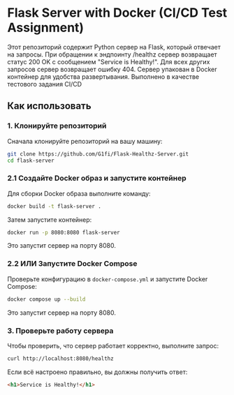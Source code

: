 # Flask Server with Docker (CI/CD Test Assignment)

Этот репозиторий содержит Python сервер на Flask, который отвечает на запросы. При обращении к эндпоинту /healthz сервер возвращает статус 200 OK с сообщением "Service is Healthy!". Для всех других запросов сервер возвращает ошибку 404. Сервер упакован в Docker контейнер для удобства развертывания. Выполнено в качестве тестового задания CI/CD

## Как использовать

### 1. Клонируйте репозиторий

Сначала клонируйте репозиторий на вашу машину:

```bash
git clone https://github.com/G1fi/Flask-Healthz-Server.git
cd flask-server
```

### 2.1 Создайте Docker образ и запустите контейнер

Для сборки Docker образа выполните команду:

```bash
docker build -t flask-server .
```

Затем запустите контейнер:

```bash
docker run -p 8080:8080 flask-server
```

Это запустит сервер на порту 8080.

### 2.2 ИЛИ Запустите Docker Compose

Проверьте конфигурацию в `docker-compose.yml` и запустите Docker Compose:

```bash
docker compose up --build
```

Это запустит сервер на порту 8080.

### 3. Проверьте работу сервера

Чтобы проверить, что сервер работает корректно, выполните запрос:

```bash
curl http://localhost:8080/healthz
```


Если всё настроено правильно, вы должны получить ответ:

```html
<h1>Service is Healthy!</h1>
```